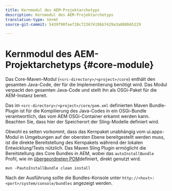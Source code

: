 ```yaml
---
title: Kernmodul des AEM-Projektarchetyps
description: Kernmodul des AEM-Projektarchetyps
translation-type: tm+mt
source-git-commit: 5439f90faef28c72367419bb7429a3a880b65229

---
```



# Kernmodul des AEM-Projektarchetyps {#core-module}

Das Core-Maven-Modul (`<src-directory>/<project>/core`) enthält den gesamten Java-Code, der für die Implementierung benötigt wird. Das Modul verpackt den gesamten Java-Code und stellt ihn als OSGi-Paket für die AEM-Instanz bereit.

Das im `<src-directory>/<project>/core/pom.xml` definierten Maven Bundle-Plugin ist für die Kompilierung des Java-Codes in ein OSGi-Bundle verantwortlich, das vom AEM OSGi-Container erkannt werden kann. Beachten Sie, dass hier der Speicherort der Sling-Modelle definiert wird.

Obwohl es selten vorkommt, dass das Kernpaket unabhängig vom ui.apps-Modul in Umgebungen auf der obersten Ebene bereitgestellt werden muss, ist die direkte Bereitstellung des Kernpakets während der lokalen Entwicklung/Tests nützlich. Das Maven Sling Plugin ermöglicht die Bereitstellung des Core Bundles in AEM, wobei das `autoInstallBundle` Profil, wie im [übergeordneten POM](overview.md#parent-pom)definiert, direkt genutzt wird.

```
mvn -PautoInstallBundle clean install
```

Nach der Ausführung sollte die Bundles-Konsole unter `http://<host>:<port>/system/console/bundles` angezeigt werden.
